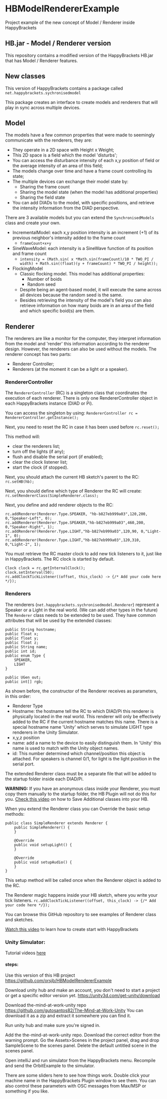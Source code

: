 # HBModelRendererExample
Project example of the new concept of Model / Renderer inside HappyBrackets

## HB.jar - Model / Renderer version
This repository contains a modified version of the HappyBrackets HB.jar that has Model / Renderer features.

## New classes
This version of HappyBrackets contains a package called `net.happybrackets.sychronisedmodel`

This package creates an interface to create models and renderers that will play in sync across multiple devices.

## Model
The models have a few common properties that were made to seemingly communicate with the renderers, they are:
- They operate in a 2D space with Height x Weight;
- This 2D space is a field which the model 'disturbs';
- You can access the disturbance intensity of each x,y position of field or the average intensity of an area of this field;
- The models change over time and have a frame count controlling its state;
- The multiple devices can exchange their model state by:
  - Sharing the frame count
  - Sharing the model state (when the model has additional properties)
  - Sharing the field state
- You can add DIADs to the model, with specific positions, and retrieve the intensity information from the DIAD perspective.

There are 3 available models but you can extend the `SynchronisedModels` class and create your own.
- IncrementalModel: each x,y position intensity is an increment (+1) of its previous neighbor's intensity added to the frame count
  - `frameCount+x+y`
- SineWaveModel: each intensity is a SineWave function of its position and frame count
  - `intensity = (Math.sin( x *Math.sin(frameCount)/10 * TWO_PI / width) + Math.sin((float)(y + frameCount) * TWO_PI / height));`
- FlockingModel
  - Classic flocking model. This model has additional properties:
    - Number of boids
    - Random seed
  - Despite being an agent-based model, it will execute the same across all devices because the random seed is the same. 
  - Besides retrieving the intensity of the model's field you can also retrieve information on how many boids are in an area of the field and which specific boid(s) are them.


## Renderer
The renderers are like a monitor for the computer, they interpret information from the model and 'render' this information according to the renderer design.
However, the renderers can also be used without the models.
The renderer concept has two parts:
- Renderer Controller;
- Renderers (at the moment it can be a light or a speaker).

### RendererController
The `RendererController` (RC) is a singleton class that coordinates the execution of each renderer. 
There is only one RendererController object in each HappyBrackets instance (DIAD or Pi).

You can access the singleton by using:
`RendererController rc = RendererController.getInstance();`

Next, you need to reset the RC in case it has been used before
`rc.reset();`

This method will:
- clear the renderers list;
- turn off the lights (if any);
- flush and disable the serial port (if enabled);
- clear the clock listener list;
- start the clock (if stopped).

Next, you should attach the current HB sketch's parent to the RC:
`rc.setHB(hb);`

Next, you should define which type of Renderer the RC will create:
`rc.setRendererClass(SimpleRenderer.class);`

Next, you define and add renderer objects to the RC:
```
rc.addRenderer(Renderer.Type.SPEAKER, "hb-b827eb999a03",120,200, 0,"Speaker-Left", 0);
rc.addRenderer(Renderer.Type.SPEAKER,"hb-b827eb999a03",460,200, 0,"Speaker-Right", 1);
rc.addRenderer(Renderer.Type.LIGHT,"hb-b827eb999a03",120,90, 0,"Light-1", 0);
rc.addRenderer(Renderer.Type.LIGHT,"hb-b827eb999a03",120,310, 0,"Light-2", 1);
```

You must retrieve the RC master clock to add new tick listeners to it, just like in HappyBrackets. The RC clock is started by default.
```
Clock clock = rc.getInternalClock();
clock.setInterval(50);
rc.addClockTickListener((offset, this_clock) -> {/* Add your code here */});
```

### Renderers
The renderers (`net.happybrackets.sychronisedmodel.Renderer`) represent a Speaker or a Light in the real world. (We can add other types in the future)
The `Renderer` class needs to be extended to be used. They have common attributes that will be used by the extended classes:
```
public String hostname;
public float x;
public float y;
public float z;
public String name;
public int id;
public enum Type {
    SPEAKER,
    LIGHT
}

public UGen out;
public int[] rgb;

```

As shown before, the constructor of the Renderer receives as parameters, in this order:
- Renderer Type
- Hostname: the hostname tell the RC to which DIAD/Pi this renderer is physically located in the real world. This renderer will only be effectively added to the RC if the current hostname matches this name. 
There is a special hostname name 'Unity' which serves to simulate LIGHT type renderers in the Unity Simulator.
- x,y,z position
- name: add a name to the device to easily distinguish them. In 'Unity' this name is used to match with the Unity object names.
- id: This number determined which channel/position this object is attached. For speakers is channel 0/1, for light is the light position in the serial port.


The extended Renderer class must be a separate file that will be added to the startup folder inside each DIAD/Pi.

**WARNING:** If you have an anonymous class inside your Renderer, you must copy them manually to the startup folder, the HB Plugin will not do this for you.
[Check this video](https://www.youtube.com/watch?v=TkkaPl8Hfjo) on how to Save Additional classes into your HB.

When you extend the Renderer class you can Override the basic setup methods:
```
public class SimpleRenderer extends Renderer {
    public SimpleRenderer() {
    }

    @Override
    public void setupLight() {
    }
    
    @Override
    public void setupAudio() {
    }
}
```

This setup method will be called once when the Renderer object is added to the RC.

The Renderer magic happens inside your HB sketch, where you write your tick listeners.
`rc.addClockTickListener((offset, this_clock) -> {/* Add your code here */});`

You can browse this GitHub repository to see examples of Renderer class and sketches.

[Watch this video](https://www.youtube.com/watch?v=h_xj5PdrtgU) to learn how to create start with HappyBrackets


### Unity Simulator:
Tutorial videos [here](https://drive.google.com/drive/folders/1KwE97ASManrqIXJ4T6D2xpfxX3sDE2vw?usp=sharing)

#### steps:
Use this version of this HB project
https://github.com/orsjb/HBModelRendererExample

Download unity hub and make an account, you don't need to start a project or get a specific editor version yet.
https://unity3d.com/get-unity/download

Download the-mind-at-work-unity repo 
https://github.com/gutosantos82/The-Mind-at-Work-Unity
You can download it as a zip and extract it somewhere you can find it.

Run unity hub and make sure you're signed in.

Add the the-mind-at-work-unity repo.
Download the correct editor from the warning prompt.
Go the Assets>Scenes in the project panel, drag and drop SampleScene to the scenes panel.
Delete the default untitled scene in the scenes panel.

Open intelliJ and run simulator from the HappyBrackets menu.
Recompile and send the OrbitExample to the simulator.

There are some sliders here to see how things work. Double click your machine name in the HappyBrackets Plugin window to see them. 
You can also control these parameters with OSC messages from Max/MSP or something if you like.
